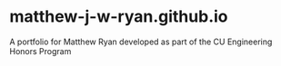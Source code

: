 # matthew-j-w-ryan.github.io
A portfolio for Matthew Ryan developed as part of the CU Engineering Honors Program
